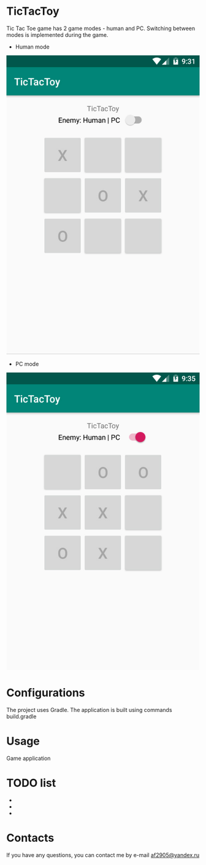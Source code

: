 # TicTacToy

Tic Tac Toe game has 2 game modes - human and PC. Switching between modes is implemented during the game.

* Human mode

![Image of Yaktocat](https://github.com/af2905/TicTacToy/blob/master/app/images/TicTacToy_image1.jpg)

* PC mode

![Image of Yaktocat](https://github.com/af2905/TicTacToy/blob/master/app/images/TicTacToy_image2.jpg)

# Configurations
The project uses Gradle. The application is built using commands build.gradle

# Usage
Game application

# TODO list
*
*
*

# Contacts
If you have any questions, you can contact me by e-mail af2905@yandex.ru
